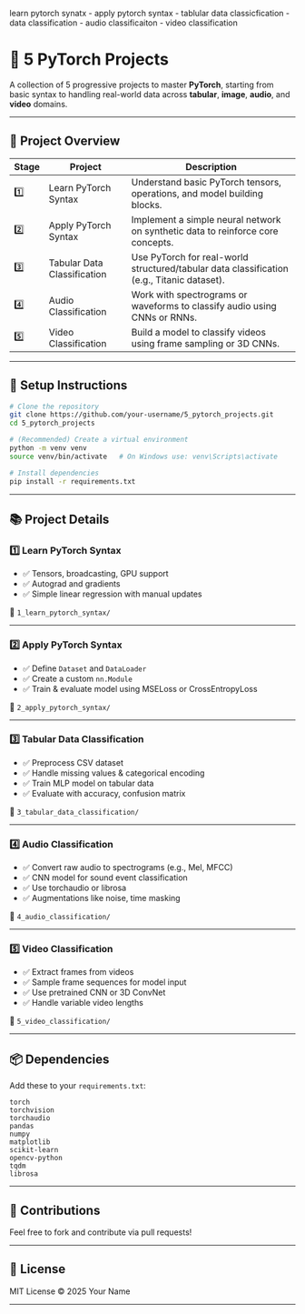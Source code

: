 learn pytorch synatx - apply pytorch syntax - tablular data classicfication  - data classification - audio classificaiton - video classification


# 🧠 5 PyTorch Projects

A collection of 5 progressive projects to master **PyTorch**, starting from basic syntax to handling real-world data across **tabular**, **image**, **audio**, and **video** domains.

---

## 📁 Project Overview

| Stage | Project | Description |
|-------|---------|-------------|
| 1️⃣ | Learn PyTorch Syntax | Understand basic PyTorch tensors, operations, and model building blocks. |
| 2️⃣ | Apply PyTorch Syntax | Implement a simple neural network on synthetic data to reinforce core concepts. |
| 3️⃣ | Tabular Data Classification | Use PyTorch for real-world structured/tabular data classification (e.g., Titanic dataset). |
| 4️⃣ | Audio Classification | Work with spectrograms or waveforms to classify audio using CNNs or RNNs. |
| 5️⃣ | Video Classification | Build a model to classify videos using frame sampling or 3D CNNs. |

---

## 🔧 Setup Instructions

```bash
# Clone the repository
git clone https://github.com/your-username/5_pytorch_projects.git
cd 5_pytorch_projects

# (Recommended) Create a virtual environment
python -m venv venv
source venv/bin/activate   # On Windows use: venv\Scripts\activate

# Install dependencies
pip install -r requirements.txt
```

---

## 📚 Project Details

### 1️⃣ Learn PyTorch Syntax
- ✅ Tensors, broadcasting, GPU support
- ✅ Autograd and gradients
- ✅ Simple linear regression with manual updates

📄 `1_learn_pytorch_syntax/`

---

### 2️⃣ Apply PyTorch Syntax
- ✅ Define `Dataset` and `DataLoader`
- ✅ Create a custom `nn.Module`
- ✅ Train & evaluate model using MSELoss or CrossEntropyLoss

📄 `2_apply_pytorch_syntax/`

---

### 3️⃣ Tabular Data Classification
- ✅ Preprocess CSV dataset
- ✅ Handle missing values & categorical encoding
- ✅ Train MLP model on tabular data
- ✅ Evaluate with accuracy, confusion matrix

📄 `3_tabular_data_classification/`

---

### 4️⃣ Audio Classification
- ✅ Convert raw audio to spectrograms (e.g., Mel, MFCC)
- ✅ CNN model for sound event classification
- ✅ Use torchaudio or librosa
- ✅ Augmentations like noise, time masking

📄 `4_audio_classification/`

---

### 5️⃣ Video Classification
- ✅ Extract frames from videos
- ✅ Sample frame sequences for model input
- ✅ Use pretrained CNN or 3D ConvNet
- ✅ Handle variable video lengths

📄 `5_video_classification/`

---

## 📦 Dependencies

Add these to your `requirements.txt`:

```text
torch
torchvision
torchaudio
pandas
numpy
matplotlib
scikit-learn
opencv-python
tqdm
librosa
```

---

## 🤝 Contributions

Feel free to fork and contribute via pull requests!

---

## 📜 License

MIT License © 2025 Your Name

---
